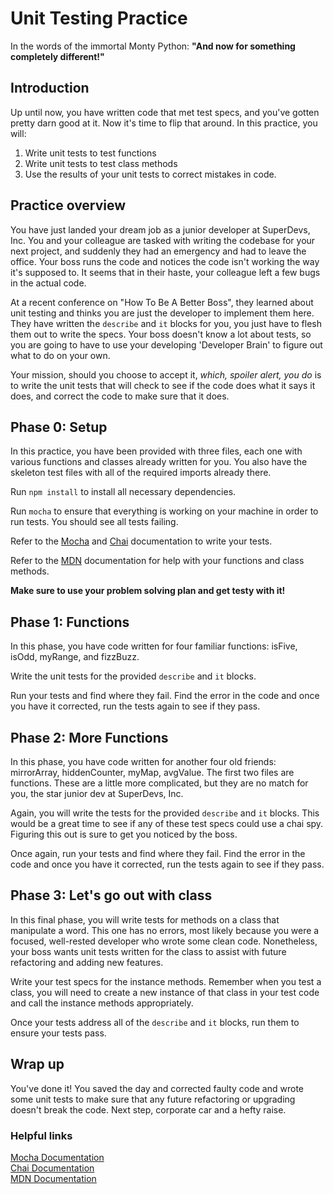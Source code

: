 # Unit Testing Practice

In the words of the immortal Monty Python:
**"And now for something completely different!"**

## Introduction

Up until now, you have written code that met test specs, and you've gotten
pretty darn good at it. Now it's time to flip that around. In this practice, you
will:
1. Write unit tests to test functions 
2. Write unit tests to test class methods
3. Use the results of your unit tests to correct mistakes in code.

## Practice overview

You have just landed your dream job as a junior developer at SuperDevs, Inc. You
and your colleague are tasked with writing the codebase for your next project,
and suddenly they had an emergency and had to leave the office. Your boss runs
the code and notices the code isn't working the way it's supposed to. It seems
that in their haste, your colleague left a few bugs in the actual code.

At a recent conference on "How To Be A Better Boss", they learned about unit
testing and thinks you are just the developer to implement them here. They have
written the `describe` and `it` blocks for you, you just have to flesh them out
to write the specs. Your boss doesn't know a lot about tests, so you are going
to have to use your developing 'Developer Brain' to figure out what to do on
your own.

Your mission, should you choose to accept it, *which, spoiler alert, you do* is
to write the unit tests that will check to see if the code does what it says it
does, and correct the code to make sure that it does.

## Phase 0: Setup

In this practice, you have been provided with three files, each one with various
functions and classes already written for you. You also have the skeleton test
files with all of the required imports already there.

Run `npm install` to install all necessary dependencies.

Run `mocha` to ensure that everything is working on your machine in order to run
tests. You should see all tests failing.

Refer to the [Mocha](https://mochajs.org/) and [Chai](https://www.chaijs.com/)
documentation to write your tests.

Refer to the [MDN](https://developer.mozilla.org/en-US/) documentation for help
with your functions and class methods.

**Make sure to use your problem solving plan and get testy with it!**

## Phase 1: Functions

In this phase, you have code written for four familiar functions: isFive,
isOdd, myRange,  and fizzBuzz.

Write the unit tests for the provided `describe` and `it` blocks. 

Run your tests and find where they fail. Find the error in the code and once you
have it corrected, run the tests again to see if they pass. 

## Phase 2: More Functions

In this phase, you have code written for another four old friends: mirrorArray,
hiddenCounter, myMap, avgValue. The first two files are functions. These are a
little more complicated, but they are no match for you, the star junior dev at
SuperDevs, Inc. 

Again, you will write the tests for the provided `describe` and `it` blocks.
This would be a great time to see if any of these test specs could use a chai
spy. Figuring this out is sure to get you noticed by the boss.

Once again, run your tests and find where they fail. Find the error in the code
and once you have it corrected, run the tests again to see if they pass.

## Phase 3: Let's go out with class

In this final phase, you will write tests for methods on a class that manipulate
a word. This one has no errors, most likely because you were a focused,
well-rested developer who wrote some clean code. Nonetheless, your boss wants
unit tests written for the class to assist with future refactoring and adding
new features. 

Write your test specs for the instance methods. Remember when you test a class,
you will need to create a new instance of that class in your test code and call
the instance methods appropriately. 

Once your tests address all of the `describe` and `it` blocks, run them to
ensure your tests pass.

## Wrap up

You've done it! You saved the day and corrected faulty code and wrote some unit
tests to make sure that any future refactoring or upgrading doesn't break the
code. Next step, corporate car and a hefty raise. 

### Helpful links

[Mocha Documentation](https://mochajs.org/)  
[Chai Documentation](https://www.chaijs.com/)  
[MDN Documentation](https://developer.mozilla.org/en-US/)